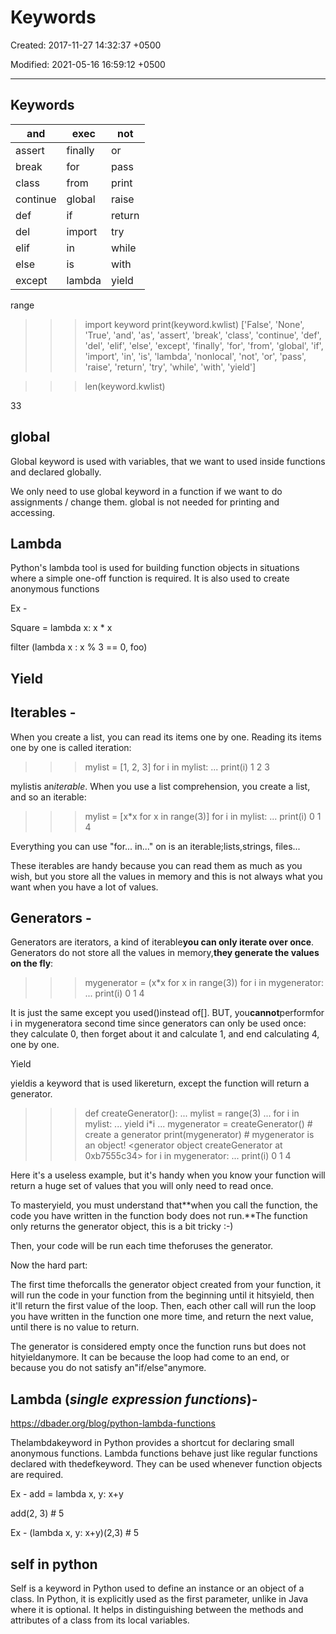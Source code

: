 # Keywords

Created: 2017-11-27 14:32:37 +0500

Modified: 2021-05-16 16:59:12 +0500

---

## Keywords

| and      | exec    | not    |
|----------|---------|--------|
| assert   | finally | or     |
| break    | for     | pass   |
| class    | from    | print  |
| continue | global  | raise  |
| def      | if      | return |
| del      | import  | try    |
| elif     | in      | while  |
| else     | is      | with   |
| except   | lambda  | yield  |

range

>>> import keyword
>>> print(keyword.kwlist)
['False', 'None', 'True', 'and', 'as', 'assert', 'break', 'class', 'continue', 'def', 'del', 'elif', 'else', 'except', 'finally', 'for', 'from', 'global', 'if', 'import', 'in', 'is', 'lambda', 'nonlocal', 'not', 'or', 'pass', 'raise', 'return', 'try', 'while', 'with', 'yield']

>>> len(keyword.kwlist)

33

## global

Global keyword is used with variables, that we want to used inside functions and declared globally.

We only need to use global keyword in a function if we want to do assignments / change them. global is not needed for printing and accessing.

## Lambda

Python's lambda tool is used for building function objects in situations where a simple one-off function is required. It is also used to create anonymous functions

Ex -

Square = lambda x: x * x

filter (lambda x : x % 3 == 0, foo)

## Yield

## Iterables -

When you create a list, you can read its items one by one. Reading its items one by one is called iteration:

>>> mylist = [1, 2, 3]
>>> for i in mylist:
... print(i)
1
2
3

mylistis an*iterable*. When you use a list comprehension, you create a list, and so an iterable:

>>> mylist = [x*x for x in range(3)]
>>> for i in mylist:
... print(i)
0
1
4

Everything you can use "for... in..." on is an iterable;lists,strings, files...

These iterables are handy because you can read them as much as you wish, but you store all the values in memory and this is not always what you want when you have a lot of values.

## Generators -

Generators are iterators, a kind of iterable**you can only iterate over once**. Generators do not store all the values in memory,**they generate the values on the fly**:

>>> mygenerator = (x*x for x in range(3))
>>> for i in mygenerator:
... print(i)
0
1
4

It is just the same except you used()instead of[]. BUT, you**cannot**performfor i in mygeneratora second time since generators can only be used once: they calculate 0, then forget about it and calculate 1, and end calculating 4, one by one.

Yield

yieldis a keyword that is used likereturn, except the function will return a generator.

>>> def createGenerator():
... mylist = range(3)
... for i in mylist:
... yield i*i
...
>>> mygenerator = createGenerator() # create a generator
>>> print(mygenerator) # mygenerator is an object!
<generator object createGenerator at 0xb7555c34>
>>> for i in mygenerator:
... print(i)
0
1
4

Here it's a useless example, but it's handy when you know your function will return a huge set of values that you will only need to read once.

To masteryield, you must understand that**when you call the function, the code you have written in the function body does not run.**The function only returns the generator object, this is a bit tricky :-)

Then, your code will be run each time theforuses the generator.

Now the hard part:

The first time theforcalls the generator object created from your function, it will run the code in your function from the beginning until it hitsyield, then it'll return the first value of the loop. Then, each other call will run the loop you have written in the function one more time, and return the next value, until there is no value to return.

The generator is considered empty once the function runs but does not hityieldanymore. It can be because the loop had come to an end, or because you do not satisfy an"if/else"anymore.



## Lambda (***single expression functions*)**-

<https://dbader.org/blog/python-lambda-functions>

Thelambdakeyword in Python provides a shortcut for declaring small anonymous functions. Lambda functions behave just like regular functions declared with thedefkeyword. They can be used whenever function objects are required.

Ex - add = lambda x, y: x+y

add(2, 3) # 5

Ex - (lambda x, y: x+y)(2,3) # 5

## self in python

Self is a keyword in Python used to define an instance or an object of a class. In Python, it is explicitly used as the first parameter, unlike in Java where it is optional. It helps in distinguishing between the methods and attributes of a class from its local variables.
